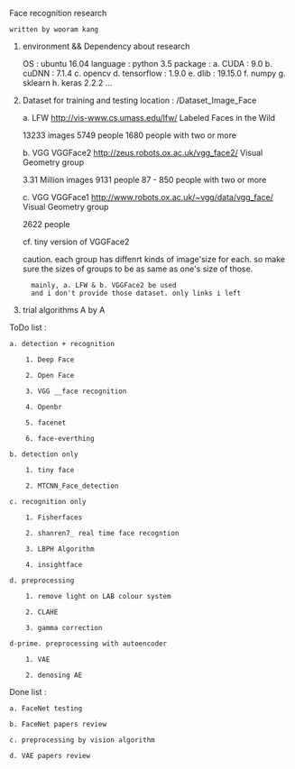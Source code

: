


Face recognition research 

    written by wooram kang


1. environment && Dependency about research


    OS : ubuntu 16.04
    language : python 3.5
    package : 
	    a. CUDA : 9.0
	    b. cuDNN : 7.1.4
	    c. opencv
	    d. tensorflow : 1.9.0
	    e. dlib : 19.15.0
	    f. numpy
	    g. sklearn
	    h. keras 2.2.2 
	...


2. Dataset for training and testing
location : /Dataset_Image_Face

	a. LFW http://vis-www.cs.umass.edu/lfw/
	Labeled Faces in the Wild
	
	13233 images
	5749 people
	1680 people with two or more


	b. VGG VGGFace2 http://zeus.robots.ox.ac.uk/vgg_face2/
	Visual Geometry group

	3.31 Million images
	9131 people
	87 - 850 people with two or more

	
	c. VGG VGGFace1 http://www.robots.ox.ac.uk/~vgg/data/vgg_face/
	Visual Geometry group

	2622 people

	cf. tiny version of VGGFace2

	caution. each group has diffenrt kinds of image'size for each. so make sure the sizes of groups to be as same as one's size of those.
		 
		 mainly, a. LFW & b. VGGFace2 be used
		 and i don't provide those dataset. only links i left 


3. trial algorithms	 A by A

ToDo list :

	a. detection + recognition

		1. Deep Face

		2. Open Face

		3. VGG __face recognition

		4. Openbr

		5. facenet
	
		6. face-everthing

	b. detection only
	
		1. tiny face

		2. MTCNN_Face_detection

	c. recognition only

		1. Fisherfaces

		2. shanren7_ real time face recogntion

		3. LBPH Algorithm
		
		4. insightface

	d. preprocessing

		1. remove light on LAB colour system

		2. CLAHE

		3. gamma correction

    d-prime. preprocessing with autoencoder
    
		1. VAE

		2. denosing AE

Done list : 

	a. FaceNet testing

	b. FaceNet papers review

	c. preprocessing by vision algorithm

	d. VAE papers review

